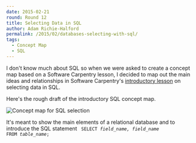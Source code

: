 ```yaml
---
date: 2015-02-21
round: Round 12
title: Selecting Data in SQL
author: Adam Richie-Halford
permalink: /2015/02/databases-selecting-with-sql/
tags:
  - Concept Map
  - SQL
---
```

I don't know much about SQL so when we were asked to create a concept
map based on a Software Carpentry lesson, I decided to map out the
main ideas and relationships in Software Carpentry's [introductory
lesson](https://swcarpentry.github.io/sql-novice-survey/01-select.html)
on selecting data in SQL.

Here's the rough draft of the introductory SQL concept map.

![Concept map for SQL selection](http://i.imgur.com/pssRLWf.jpg?1)

It's meant to show the main elements of a relational database and
to introduce the SQL statement
<code>
SELECT <i>field_name, field_name</i> FROM <i>table_name</i>;
</code>
